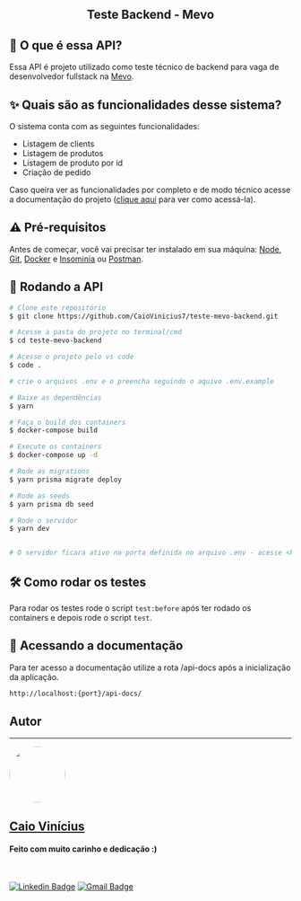 <h2 align="center"> 
	Teste Backend - Mevo 
</h2>

## 💭 O que é essa API?

Essa API é projeto utilizado como teste técnico de backend para vaga de desenvolvedor fullstack na [Mevo](https://mevosaude.com.br/).

## ✨ Quais são as funcionalidades desse sistema?

O sistema conta com as seguintes funcionalidades:

- Listagem de clients
- Listagem de produtos
- Listagem de produto por id
- Criação de pedido

Caso queira ver as funcionalidades por completo e de modo técnico acesse a documentação do projeto ([clique aqui](#docs) para ver como acessá-la).

## ⚠ Pré-requisitos

Antes de começar, você vai precisar ter instalado em sua máquina:
[Node](https://nodejs.org/en/download/), [Git](https://git-scm.com/downloads), [Docker](https://www.docker.com/get-started/) e [Insominia](https://insomnia.rest/download) ou [Postman](https://www.postman.com/downloads/).

## 🎲 Rodando a API

```bash
# Clone este repositório
$ git clone https://github.com/CaioVinicius7/teste-mevo-backend.git

# Acesse a pasta do projeto no terminal/cmd
$ cd teste-mevo-backend

# Acesse o projeto pelo vs code
$ code .

# crie o arquivos .env e o preencha seguindo o aquivo .env.example

# Baixe as dependências
$ yarn

# Faça o build dos containers
$ docker-compose build

# Execute os containers
$ docker-compose up -d

# Rode as migrations
$ yarn prisma migrate deploy

# Rode as seeds
$ yarn prisma db seed

# Rode o servidor
$ yarn dev


# O servidor ficara ativo na porta definida no arquivo .env - acesse <http://localhost:{port}/api>
```

## 🛠 Como rodar os testes

Para rodar os testes rode o script `test:before` após ter rodado os containers e depois rode o script `test`.

<div id="docs"> </div>

## 📜 Acessando a documentação

Para ter acesso a documentação utilize a rota /api-docs após a inicialização da aplicação.

```bash
http://localhost:{port}/api-docs/
```

## Autor

---

<a href="https://www.facebook.com/caio.pereira.94695">
 <img style="border-radius: 50%;" src="https://avatars.githubusercontent.com/u/62827681?s=400&u=f0b18831e6690a901f956d637933b9ee2dca3104&v=4" width="100px;" alt=""/>
 <br>
 <h2><b>Caio Vinícius</b></h2></a>

<h4> Feito com muito carinho e dedicação :) </h4>

<br>

[![Linkedin Badge](https://img.shields.io/badge/-caio%20vinícius-blue?style=flat-square&logo=Linkedin&logoColor=white&link=https://www.linkedin.com/in/tgmarinho/)](https://www.linkedin.com/in/caio-vin%C3%ADcius-87a761200/)
[![Gmail Badge](https://img.shields.io/badge/-caio1525pereira@gmail.com-c14438?style=flat-square&logo=Gmail&logoColor=white&link=mailto:caio1525pereira@gmail.com)](mailto:caio1525pereira@gmail.com)

